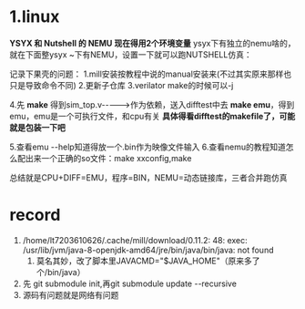 <!--
 * @Author: lt 1035768203@qq.com
 * @Date: 2023-10-17 21:37:08
 * @LastEditors: lt 1035768203@qq.com
 * @LastEditTime: 2023-11-03 20:07:03
 * @FilePath: \undefinedc:\Users\86177\Desktop\工作台.md
 * @Description: 这是默认设置,请设置`customMade`, 打开koroFileHeader查看配置 进行设置: https://github.com/OBKoro1/koro1FileHeader/wiki/%E9%85%8D%E7%BD%AE
-->

# 1.linux

**YSYX 和 Nutshell 的 NEMU 现在得用2个环境变量**
ysyx下有独立的nemu啥的，就在下面整ysyx    ~下有NEMU，设置一下就可以跑NUTSHELL仿真：

记录下果壳的问题：
1.mill安装按教程中说的manual安装来(不过其实原来那样也只是导致命令不同)
2.更新子仓库
3.verilator make的时候可以-j

4.先 **make** 得到sim_top.v----->作为依赖，送入difftest中去 **make emu**，得到emu，emu是一个可执行文件，和cpu有关
**具体得看difftest的makefile了，可能就是包装一下吧**

5.查看emu --help知道得放一个.bin作为映像文件输入
6.查看nemu的教程知道怎么配出来一个正确的so文件：make xxconfig,make

总结就是CPU+DIFF=EMU，程序=BIN，NEMU=动态链接库，三者合并跑仿真

# record

1. /home/lt7203610626/.cache/mill/download/0.11.2: 48: exec: /usr/lib/jvm/java-8-openjdk-amd64/jre/bin/java/bin/java: not found
   1. 莫名其妙，改了脚本里JAVACMD="$JAVA_HOME"（原来多了个/bin/java）
2. 先 git submodule init,再git submodule update --recursive
3. 源码有问题就是网络有问题
